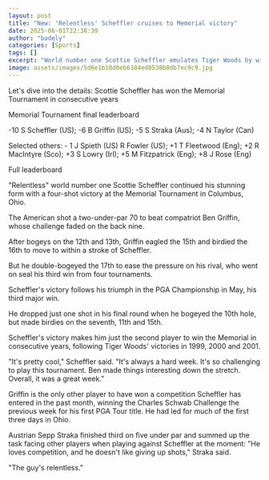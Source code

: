 ```yaml
---
layout: post
title: "New: 'Relentless' Scheffler cruises to Memorial victory"
date: 2025-06-01T22:38:39
author: "badely"
categories: [Sports]
tags: []
excerpt: "World number one Scottie Scheffler emulates Tiger Woods by winning the Memorial for a second consecutive year."
image: assets/images/5d6e1b10d0eb6184ed0538b0db7ec9c9.jpg
---
```


Let's dive into the details: Scottie Scheffler has won the Memorial Tournament in consecutive years

Memorial Tournament final leaderboard

-10 S Scheffler (US); -6 B Griffin (US); -5 S Straka (Aus); -4 N Taylor (Can)

Selected others: - 1 J Spieth (US) R Fowler (US); +1 T Fleetwood (Eng); +2 R MacIntyre (Sco); +3 S Lowry (Irl); +5 M Fitzpatrick (Eng); +8 J Rose (Eng)

Full leaderboard

"Relentless" world number one Scottie Scheffler continued his stunning form with a four-shot victory at the Memorial Tournament in Columbus, Ohio.

The American shot a two-under-par 70 to beat compatriot Ben Griffin, whose challenge faded on the back nine.

After bogeys on the 12th and 13th, Griffin eagled the 15th and birdied the 16th to move to within a stroke of Scheffler.

But he double-bogeyed the 17th to ease the pressure on his rival, who went on seal his third win from four tournaments.

Scheffler's victory follows his triumph in the PGA Championship in May,  his third major win.

He dropped just one shot in his final round when he bogeyed the 10th hole, but made birdies on the seventh, 11th and 15th. 

Scheffler's victory makes him just the second player to win the Memorial in consecutive years, following Tiger Woods' victories in 1999, 2000 and 2001.

"It's pretty cool," Scheffler said. "It's always a hard week. It's so challenging to play this tournament. Ben made things interesting down the stretch. Overall, it was a great week."

Griffin is the only other player to have won a competition Scheffler has entered in the past month, winning the Charles Schwab Challenge the previous week for his first PGA Tour title. He had led for much of the first three days in Ohio.

Austrian Sepp Straka finished third on five under par and summed up the task facing other players when playing against Scheffler at the moment: "He loves competition, and he doesn't like giving up shots," Straka said.

"The guy's relentless."

